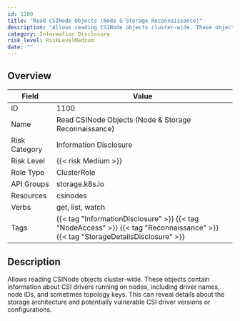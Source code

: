 ```yaml
---
id: 1100
title: "Read CSINode Objects (Node & Storage Reconnaissance)"
description: "Allows reading CSINode objects cluster-wide. These objects contain information about CSI drivers running on nodes, including driver names, node IDs, and sometimes topology keys. This can reveal details about the storage architecture and potentially vulnerable CSI driver versions or configurations."
category: Information Disclosure
risk_level: RiskLevelMedium
date: ""
---
```


## Overview

| Field         | Value                                                                                                                            |
| ------------- | -------------------------------------------------------------------------------------------------------------------------------- |
| ID            | 1100                                                                                                                             |
| Name          | Read CSINode Objects (Node & Storage Reconnaissance)                                                                             |
| Risk Category | Information Disclosure                                                                                                           |
| Risk Level    | {{< risk Medium >}}                                                                                                              |
| Role Type     | ClusterRole                                                                                                                      |
| API Groups    | storage.k8s.io                                                                                                                   |
| Resources     | csinodes                                                                                                                         |
| Verbs         | get, list, watch                                                                                                                 |
| Tags          | {{< tag "InformationDisclosure" >}} {{< tag "NodeAccess" >}} {{< tag "Reconnaissance" >}} {{< tag "StorageDetailsDisclosure" >}} |

## Description

Allows reading CSINode objects cluster-wide. These objects contain information about CSI drivers running on nodes, including driver names, node IDs, and sometimes topology keys. This can reveal details about the storage architecture and potentially vulnerable CSI driver versions or configurations.
